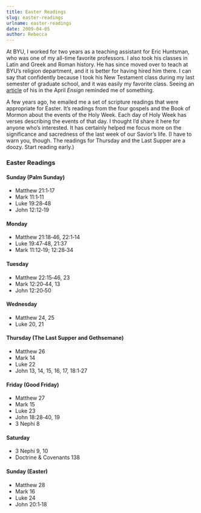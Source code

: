 ```yaml
---
title: Easter Readings
slug: easter-readings
urlname: easter-readings
date: 2009-04-05
author: Rebecca
---
```

At BYU, I worked for two years as a teaching assistant for Eric Huntsman, who
was one of my all-time favorite professors. I also took his classes in Latin and
Greek and Roman history. He has since moved over to teach at BYU&#x02bc;s
religion department, and it is better for having hired him there. I can say that
confidently because I took his New Testament class during my last semester of
graduate school, and it was easily my favorite class. Seeing an [article][a] of
his in the April _Ensign_ reminded me of something.

[a]: https://www.churchofjesuschrist.org/study/ensign/2009/04/reflections-on-the-saviors-last-week

A few years ago, he emailed me a set of scripture readings that were appropriate
for Easter. It&#x02bc;s readings from the four gospels and the Book of Mormon
about the events of the Holy Week. Each day of Holy Week has verses describing
the events of that day. I thought I&#x02bc;d share it here for anyone
who&#x02bc;s interested. It has certainly helped me focus more on the
significance and sacredness of the last week of our Savior&#x02bc;s life. (I
have to warn you, though. The readings for Thursday and the Last Supper are a
doozy. Start reading early.)

### Easter Readings

#### Sunday (Palm Sunday)

* Matthew 21:1‐17
* Mark 11:1‐11
* Luke 19:28‐48
* John 12:12‐19

#### Monday

* Matthew 21:18‐46, 22:1‐14
* Luke 19:47‐48, 21:37
* Mark 11:12‐19; 12:28‐34

#### Tuesday

* Matthew 22:15‐46, 23
* Mark 12:20‐44, 13
* John 12:20‐50

#### Wednesday

* Matthew 24, 25
* Luke 20, 21

#### Thursday (The Last Supper and Gethsemane)

* Matthew 26
* Mark 14
* Luke 22
* John 13, 14, 15, 16, 17, 18:1‐27

#### Friday (Good Friday)

* Matthew 27
* Mark 15
* Luke 23
* John 18:28‐40, 19
* 3 Nephi 8

#### Saturday

* 3 Nephi 9, 10
* Doctrine &amp; Covenants 138

#### Sunday (Easter)

* Matthew 28
* Mark 16
* Luke 24
* John 20:1‐18
